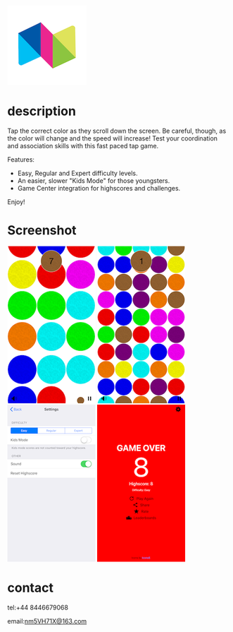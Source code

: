 
![image](https://github.com/ttvkenvin/ColourTap/blob/master/180.png)

# description
Tap the correct color as they scroll down the screen. Be careful, though, as the color will change and the speed will increase! Test your coordination and association skills with this fast paced tap game.

Features:
- Easy, Regular and Expert difficulty levels.
- An easier, slower "Kids Mode" for those youngsters.
- Game Center integration for highscores and challenges.

Enjoy!

# Screenshot

![image](https://github.com/ttvkenvin/ColourTap/blob/master/1.png)
![image](https://github.com/ttvkenvin/ColourTap/blob/master/2.png)
![image](https://github.com/ttvkenvin/ColourTap/blob/master/3.png)
![image](https://github.com/ttvkenvin/ColourTap/blob/master/4.png)

# contact

tel:+44 8446679068

email:nm5VH71X@163.com
